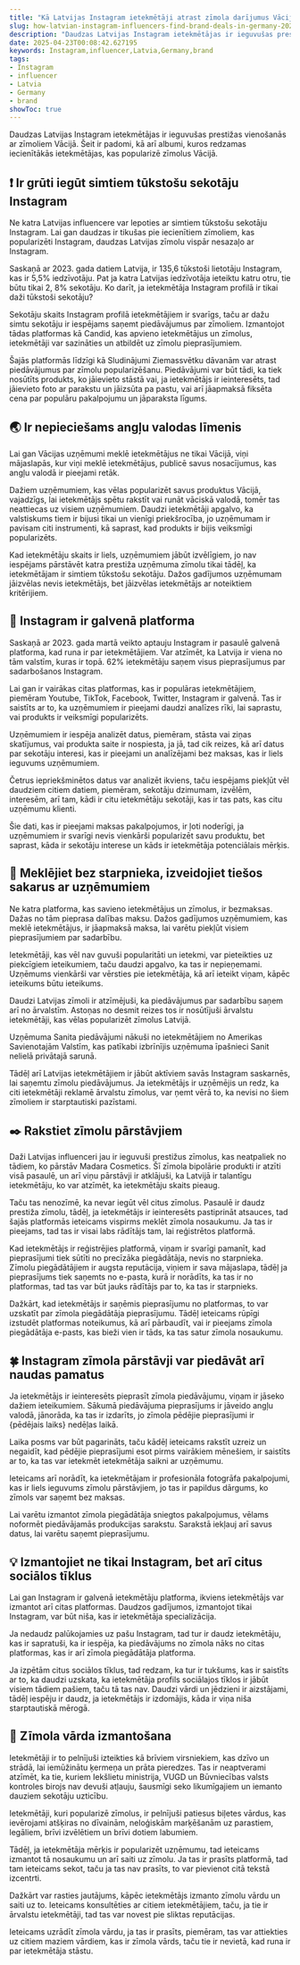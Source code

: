 ```yaml
---
title: "Kā Latvijas Instagram ietekmētāji atrast zīmola darījumus Vācijā"
slug: how-latvian-instagram-influencers-find-brand-deals-in-germany-2025-04-23
description: "Daudzas Latvijas Instagram ietekmētājas ir ieguvušas prestižas vienošanās ar zīmoliem Vācijā. Šeit ir padomi, kā arī albumi, kuros redzamas iecienītākās ietekmētājas, kas popularizē zīmolus Vācijā."
date: 2025-04-23T00:08:42.627195
keywords: Instagram,influencer,Latvia,Germany,brand
tags:
- Instagram
- influencer
- Latvia
- Germany
- brand
showToc: true
---
```


Daudzas Latvijas Instagram ietekmētājas ir ieguvušas prestižas vienošanās ar zīmoliem Vācijā. Šeit ir padomi, kā arī albumi, kuros redzamas iecienītākās ietekmētājas, kas popularizē zīmolus Vācijā.

## ❗ Ir grūti iegūt simtiem tūkstošu sekotāju Instagram

Ne katra Latvijas influencere var lepoties ar simtiem tūkstošu sekotāju Instagram. Lai gan daudzas ir tikušas pie iecienītiem zīmoliem, kas popularizēti Instagram, daudzas Latvijas zīmolu vispār nesazaļo ar Instagram. 

Saskaņā ar 2023. gada datiem Latvija, ir 135,6 tūkstoši lietotāju Instagram, kas ir 5,5% iedzīvotāju. Pat ja katra Latvijas iedzīvotāja ieteiktu katru otru, tie būtu tikai 2, 8% sekotāju. Ko darīt, ja ietekmētāja Instagram profilā ir tikai daži tūkstoši sekotāju? 

Sekotāju skaits Instagram profilā ietekmētājiem ir svarīgs, taču ar dažu simtu sekotāju ir iespējams saņemt piedāvājumus par zīmoliem. Izmantojot tādas platformas kā Candid, kas apvieno ietekmētājus un zīmolus, ietekmētāji var sazināties un atbildēt uz zīmolu pieprasījumiem. 

Šajās platformās līdzīgi kā Sludinājumi Ziemassvētku dāvanām var atrast piedāvājumus par zīmolu popularizēšanu. Piedāvājumi var būt tādi, ka tiek nosūtīts produkts, ko jāievieto stāstā vai, ja ietekmētājs ir ieinteresēts, tad jāievieto foto ar parakstu un jāizsūta pa pastu, vai arī jāapmaksā fiksēta cena par populāru pakalpojumu un jāparaksta līgums.

## 🌏 Ir nepieciešams angļu valodas līmenis

Lai gan Vācijas uzņēmumi meklē ietekmētājus ne tikai Vācijā, viņi mājaslapās, kur viņi meklē ietekmētājus, publicē savus nosacījumus, kas angļu valodā ir pieejami retāk. 

Dažiem uzņēmumiem, kas vēlas popularizēt savus produktus Vācijā, vajadzīgs, lai ietekmētājs spētu rakstīt vai runāt vāciskā valodā, tomēr tas neattiecas uz visiem uzņēmumiem. Daudzi ietekmētāji apgalvo, ka valstiskums tiem ir bijusi tikai un vienīgi priekšrocība, jo uzņēmumam ir pavisam citi instrumenti, kā saprast, kad produkts ir bijis veiksmīgi popularizēts. 

Kad ietekmētāju skaits ir liels, uzņēmumiem jābūt izvēlīgiem, jo nav iespējams pārstāvēt katra prestiža uzņēmuma zīmolu tikai tādēļ, ka ietekmētājam ir simtiem tūkstošu sekotāju. Dažos gadījumos uzņēmumam jāizvēlas nevis ietekmētājs, bet jāizvēlas ietekmētājs ar noteiktiem kritērijiem. 

## 🤳 Instagram ir galvenā platforma

Saskaņā ar 2023. gada martā veikto aptauju Instagram ir pasaulē galvenā platforma, kad runa ir par ietekmētājiem. Var atzīmēt, ka Latvija ir viena no tām valstīm, kuras ir topā. 62% ietekmētāju saņem visus pieprasījumus par sadarbošanos Instagram. 

Lai gan ir vairākas citas platformas, kas ir populāras ietekmētājiem, piemēram Youtube, TikTok, Facebook, Twitter, Instagram ir galvenā. Tas ir saistīts ar to, ka uzņēmumiem ir pieejami daudzi analīzes rīki, lai saprastu, vai produkts ir veiksmīgi popularizēts. 

Uzņēmumiem ir iespēja analizēt datus, piemēram, stāsta vai ziņas skatījumus, vai produkta saite ir nospiesta, ja jā, tad cik reizes, kā arī datus par sekotāju interesi, kas ir pieejami un analīzējami bez maksas, kas ir liels ieguvums uzņēmumiem.

Četrus iepriekšminētos datus var analizēt ikviens, taču iespējams piekļūt vēl daudziem citiem datiem, piemēram, sekotāju dzimumam, izvēlēm, interesēm, arī tam, kādi ir citu ietekmētāju sekotāji, kas ir tas pats, kas citu uzņēmumu klienti. 

Šie dati, kas ir pieejami maksas pakalpojumos, ir ļoti noderīgi, ja uzņēmumiem ir svarīgi nevis vienkārši popularizēt savu produktu, bet saprast, kāda ir sekotāju interese un kāds ir ietekmētāja potenciālais mērķis.

## 🤝 Meklējiet bez starpnieka, izveidojiet tiešos sakarus ar uzņēmumiem

Ne katra platforma, kas savieno ietekmētājus un zīmolus, ir bezmaksas. Dažas no tām pieprasa dalības maksu. Dažos gadījumos uzņēmumiem, kas meklē ietekmētājus, ir jāapmaksā maksa, lai varētu piekļūt visiem pieprasījumiem par sadarbību. 

Ietekmētāji, kas vēl nav guvuši popularitāti un ietekmi, var pieteikties uz piekcīgiem ieteikumiem, taču daudzi apgalvo, ka tas ir nepieņemami. Uzņēmums vienkārši var vērsties pie ietekmētāja, kā arī ieteikt viņam, kāpēc ieteikums būtu ieteikums. 

Daudzi Latvijas zīmoli ir atzīmējuši, ka piedāvājumus par sadarbību saņem arī no ārvalstīm. Astoņas no desmit reizes tos ir nosūtījuši ārvalstu ietekmētāji, kas vēlas popularizēt zīmolus Latvijā. 

Uzņēmuma Sanita piedāvājumi nākuši no ietekmētājiem no Amerikas Savienotajām Valstīm, kas patīkabi izbrīnījis uzņēmuma īpašnieci Sanit nelielā privātajā sarunā. 

Tādēļ arī Latvijas ietekmētājiem ir jābūt aktīviem savās Instagram saskarnēs, lai saņemtu zīmolu piedāvājumus. Ja ietekmētājs ir uzņēmējis un redz, ka citi ietekmētāji reklamē ārvalstu zīmolus, var ņemt vērā to, ka nevisi no šiem zīmoliem ir starptautiski pazīstami. 

## ✒️ Rakstiet zīmolu pārstāvjiem

Daži Latvijas influenceri jau ir ieguvuši prestižus zīmolus, kas neatpaliek no tādiem, ko pārstāv Madara Cosmetics. Šī zīmola bipolārie produkti ir atzīti visā pasaulē, un arī viņu pārstāvji ir atklājuši, ka Latvijā ir talantīgu ietekmētāju, ko var atzīmēt, ka ietekmētāju skaits pieaug. 

Taču tas nenozīmē, ka nevar iegūt vēl citus zīmolus. Pasaulē ir daudz prestiža zīmolu, tādēļ, ja ietekmētājs ir ieinteresēts pastiprināt atsauces, tad šajās platformās ieteicams vispirms meklēt zīmola nosaukumu. Ja tas ir pieejams, tad tas ir visai labs rādītājs tam, lai reģistrētos platformā. 

Kad ietekmētājs ir reģistrējies platformā, viņam ir svarīgi pamanīt, kad pieprasījumi tiek sūtīti no precīzāka piegādātāja, nevis no starpnieka. Zīmolu piegādātājiem ir augsta reputācija, viņiem ir sava mājaslapa, tādēļ ja pieprasījums tiek saņemts no e-pasta, kurā ir norādīts, ka tas ir no platformas, tad tas var būt jauks rādītājs par to, ka tas ir starpnieks. 

Dažkārt, kad ietekmētājs ir saņēmis pieprasījumu no platformas, to var uzskatīt par zīmola piegādātāja pieprasījumu. Tādēļ ieteicams rūpīgi izstudēt platformas noteikumus, kā arī pārbaudīt, vai ir pieejams zīmola piegādātāja e-pasts, kas bieži vien ir tāds, ka tas satur zīmola nosaukumu. 

## 🍀 Instagram zīmola pārstāvji var piedāvāt arī naudas pamatus

Ja ietekmētājs ir ieinteresēts pieprasīt zīmola piedāvājumu, viņam ir jāseko dažiem ieteikumiem. Sākumā piedāvājuma pieprasījums ir jāveido angļu valodā, jānorāda, ka tas ir izdarīts, jo zīmola pēdējie pieprasījumi ir  {pēdējais laiks} nedēļas laikā. 

Laika posms var būt pagarināts, taču kādēļ ieteicams rakstīt uzreiz un negaidīt, kad pēdējie pieprasījumi esot pirms vairākiem mēnešiem, ir saistīts ar to, ka tas var ietekmēt ietekmētāja saikni ar uzņēmumu. 

Ieteicams arī norādīt, ka ietekmētājam ir profesionāla fotogrāfa pakalpojumi, kas ir liels ieguvums zīmolu pārstāvjiem, jo tas ir papildus dārgums, ko zīmols var saņemt bez maksas. 

Lai varētu izmantot zīmola piegādātāja sniegtos pakalpojumus, vēlams noformēt piedāvājamās produkcijas sarakstu. Sarakstā iekļauj arī savus datus, lai varētu saņemt pieprasījumu.   

## 💡 Izmantojiet ne tikai Instagram, bet arī citus sociālos tīklus

Lai gan Instagram ir galvenā ietekmētāju platforma, ikviens ietekmētājs var izmantot arī citas platformas. Daudzos gadījumos, izmantojot tikai Instagram, var būt niša, kas ir ietekmētāja specializācija. 

Ja nedaudz palūkojamies uz pašu Instagram, tad tur ir daudz ietekmētāju, kas ir sapratuši, ka ir iespēja, ka piedāvājums no zīmola nāks no citas platformas, kas ir arī zīmola piegādātāja platforma. 

Ja izpētām citus sociālos tīklus, tad redzam, ka tur ir tukšums, kas ir saistīts ar to, ka daudzi uzskata, ka ietekmētāja profils sociālajos tīklos ir jābūt visiem tādiem pašiem, taču tā tas nav. Daudzi vārdi un jēdzieni ir aizstājami, tādēļ iespēju ir daudz, ja ietekmētājs ir izdomājis, kāda ir viņa niša starptautiskā mērogā. 

## 📑 Zīmola vārda izmantošana

Ietekmētāji ir to pelnījuši izteikties kā brīviem virsniekiem, kas dzīvo un strādā, lai iemūžinātu ķermeņa un prāta pieredzes. Tas ir neaptverami atzīmēt, ka tie, kuriem Iekšlietu ministrija, VUGD un Būvniecības valsts kontroles birojs nav devuši atļauju, šausmīgi seko likumīgajiem un iemanto dauziem sekotāju uzticību. 

Ietekmētāji, kuri popularizē zīmolus, ir pelnījuši patiesus biļetes vārdus, kas ievērojami atšķiras no dīvainām, neloģiskām marķēšanām uz  parastiem, legāliem, brīvi izvēlētiem un brīvi dotiem labumiem.

Tādēļ, ja ietekmētāja mērķis ir popularizēt uzņēmumu, tad ieteicams izmantot tā nosaukumu un arī saiti uz zīmolu. Ja tas ir prasīts platformā, tad tam ieteicams sekot, taču ja tas nav prasīts, to var pievienot citā tekstā izcentrti. 

Dažkārt var rasties jautājums, kāpēc ietekmētājs izmanto zīmolu vārdu un saiti uz to. Ieteicams konsultēties ar citiem ietekmētājiem, taču, ja tie ir ārvalstu ietekmētāji, tad tas var novest pie sliktas reputācijas.

Ieteicams uzrādīt zīmola vārdu, ja tas ir prasīts, piemēram, tas var attiekties uz citiem maziem vārdiem, kas ir zīmola vārds, taču tie ir nevietā, kad runa ir par ietekmētāja stāstu.